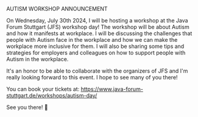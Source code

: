 AUTISM WORKSHOP ANNOUNCEMENT

On Wednesday, July 30th 2024, I will be hosting a workshop at the Java Forum Stuttgart (JFS) workshop day! The workshop will be about Autism and how it manifests at workplace. I will be discussing the challenges that people with Autism face in the workplace and how we can make the workplace more inclusive for them. I will also be sharing some tips and strategies for employers and colleagues on how to support people with Autism in the workplace.

It's an honor to be able to collaborate with the organizers of JFS and I'm really looking forward to this event. I hope to see many of you there!

You can book your tickets at: https://www.java-forum-stuttgart.de/workshops/autism-day/

See you there! 🌟